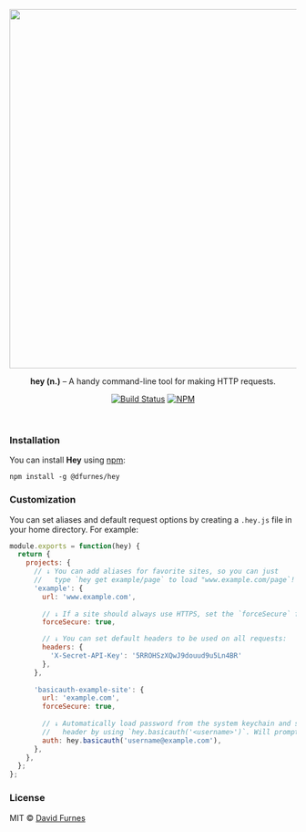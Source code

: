 <p align="center">
  <img src="https://cloud.githubusercontent.com/assets/583202/23245946/5ce91938-f95e-11e6-9ee6-0eac79a5d9e4.png" width="630" height="auto"> 
</p>

<p align="center">
  <strong>hey (n.)</strong> – A handy command-line tool for making HTTP requests.
</p>

<p align="center">
  <a href="https://travis-ci.org/DFurnes/hey"><img alt="Build Status" src="https://travis-ci.org/DFurnes/hey.svg?branch=master"></a>   <a href="https://npmjs.org/package/@dfurnes/hey"><img alt="NPM" src="https://img.shields.io/npm/v/@dfurnes/hey.svg"></a>
</p>
<br/>

### Installation
You can install __Hey__ using [npm](https://npmjs.org):

```
npm install -g @dfurnes/hey
```

### Customization
You can set aliases and default request options by creating a `.hey.js` file in your home directory. For example:

```js
module.exports = function(hey) {
  return {
    projects: {
      // ↓ You can add aliases for favorite sites, so you can just
      //   type `hey get example/page` to load "www.example.com/page`!
      'example': {
        url: 'www.example.com',
        
        // ↓ If a site should always use HTTPS, set the `forceSecure` flag!
        forceSecure: true,

        // ↓ You can set default headers to be used on all requests:
        headers: {
          'X-Secret-API-Key': '5RROHSzXQwJ9douud9u5Ln4BR'
        },
      },
   
      'basicauth-example-site': {
        url: 'example.com',
        forceSecure: true,
        
        // ↓ Automatically load password from the system keychain and set HTTP Basic Auth
        //   header by using `hey.basicauth('<username>')`. Will prompt on first request.
        auth: hey.basicauth('username@example.com'),
      },
    },
  };
};

```

### License
MIT &copy; [David Furnes](https://dfurnes.com)
